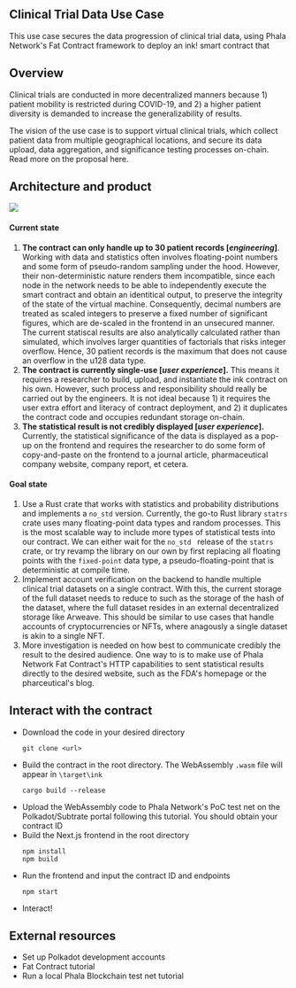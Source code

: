 ## Clinical Trial Data Use Case
This use case secures the data progression of clinical trial data, using Phala Network's Fat Contract framework to deploy an ink! smart contract that 

## Overview
Clinical trials are conducted in more decentralized manners because 1) patient mobility is restricted during COVID-19, and 2) a higher patient diversity is demanded to increase the generalizability of results. 

The vision of the use case is to support virtual clinical trials, which collect patient data from multiple geographical locations, and secure its data upload, data aggregation, and significance testing processes on-chain. Read more on the proposal here.

## Architecture and product
![](docs/architecture.png)

#### Current state
1. **The contract can only handle up to 30 patient records [_engineering_]**. Working with data and statistics often involves floating-point numbers and some form of pseudo-random sampling under the hood. However, their non-deterministic nature renders them incompatible, since each node in the network needs to be able to independently execute the smart contract and obtain an identitical output, to preserve the integrity of the state of the virtual machine. Consequently, decimal numbers are treated as scaled integers to preserve a fixed number of significant figures, which are de-scaled in the frontend in an unsecured manner. The current statiscal results are also analytically calculated rather than simulated, which involves larger quantities of factorials that risks integer overflow. Hence, 30 patient records is the maximum that does not cause an overflow in the u128 data type. 
2. **The contract is currently single-use [_user experience_].** This means it requires a researcher to build, upload, and instantiate the ink contract on his own. However, such process and responsibility should really be carried out by the engineers. It is not ideal because 1) it requires the user extra effort and literacy of contract deployment, and 2) it duplicates the contract code and occupies redundant storage on-chain. 
3. **The statistical result is not credibly displayed [_user experience_].** Currently, the statistical significance of the data is displayed as a pop-up on the frontend and requires the researcher to do some form of copy-and-paste on the frontend to a journal article, pharmaceutical company website, company report, et cetera. 

#### Goal state
1. Use a Rust crate that works with statistics and probability distributions and implements a `no_std` version. Currently, the go-to Rust library `statrs` crate uses many floating-point data types and random processes. This is the most scalable way to include more types of statistical tests into our contract. We can either wait for the `no_std ` release of the `statrs` crate, or try revamp the library on our own by first replacing all floating points with the `fixed-point` data type, a pseudo-floating-point that is deterministic at compile time.
2. Implement account verification on the backend to handle multiple clinical trial datasets on a single contract. With this, the current storage of the full dataset needs to reduce to such as the storage of the hash of the dataset, where the full dataset resides in an external decentralized storage like Arweave. This should be similar to use cases that handle accounts of cryptocurrencies or NFTs, where anagously a single dataset is akin to a single NFT.
3. More investigation is needed on how best to communicate credibly the result to the desired audience. One way to is to make use of Phala Network Fat Contract's HTTP capabilities to sent statistical results directly to the desired website, such as the FDA's homepage or the pharceutical's blog. 

## Interact with the contract 
- Download the code in your desired directory
  ```
  git clone <url>
  ```
- Build the contract in the root directory. The WebAssembly `.wasm` file will appear in `\target\ink`
  ```
  cargo build --release
  ```
- Upload the WebAssembly code to Phala Network's PoC test net on the Polkadot/Subtrate portal following this tutorial. You should obtain your contract ID
- Build the Next.js frontend in the root directory
  ```
  npm install
  npm build
  ```
- Run the frontend and input the contract ID and endpoints 
  ```
  npm start
  ```
- Interact!

## External resources
- Set up Polkadot development accounts
- Fat Contract tutorial
- Run a local Phala Blockchain test net tutorial

